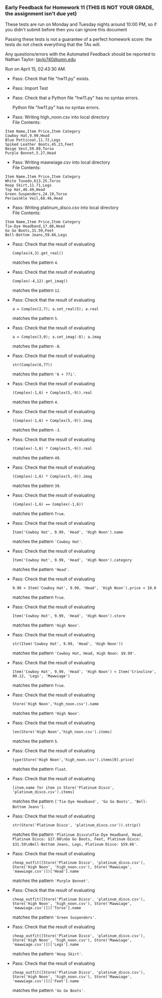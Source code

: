 ### Early Feedback for Homework 11 (THIS IS NOT YOUR GRADE, the assignment isn't due yet)

These tests are run on Monday and Tuesday nights around 10:00 PM, so if you didn't submit before then you can ignore this document

Passing these tests is not a guarantee of a perfect homework score: the tests do not check everything that the TAs will.

Any questions/errors with the Automated Feedback should be reported to Nathan Taylor: taylo740@umn.edu

Run on April 15, 02:43:30 AM.

+ Pass: Check that file "hw11.py" exists.

+ Pass: Import Test

+ Pass: Check that a Python file "hw11.py" has no syntax errors.

    Python file "hw11.py" has no syntax errors.



+ Pass: Writing high_noon.csv into local directory  
File Contents:
```
Item Name,Item Price,Item Category
Cowboy Hat,9.99,Head
Blue Petticoat,11.72,Legs
Spiked Leather Boots,45.23,Feet
Beige Vest,59.89,Torso
Purple Bonnet,5.27,Head

```




+ Pass: Writing mawwiage.csv into local directory  
File Contents:
```
Item Name,Item Price,Item Category
White Tuxedo,613.25,Torso
Hoop Skirt,11.71,Legs
Top Hat,46.49,Head
Green Suspenders,24.19,Torso
Periwinkle Veil,68.46,Head

```




+ Pass: Writing platinum_disco.csv into local directory  
File Contents:
```
Item Name,Item Price,Item Category
Tie-Dye Headband,17.88,Head
Go Go Boots,31.59,Feet
Bell-Bottom Jeans,59.66,Legs

```




+ Pass: 
Check that the result of evaluating
   ```
   Complex(4,3).get_real()
   ```
   matches the pattern `4`.

   




+ Pass: 
Check that the result of evaluating
   ```
   Complex(-4,12).get_imag()
   ```
   matches the pattern `12`.

   




+ Pass: 
Check that the result of evaluating
   ```
   a = Complex(2,7); a.set_real(5); a.real
   ```
   matches the pattern `5`.

   




+ Pass: 
Check that the result of evaluating
   ```
   a = Complex(3,0); a.set_imag(-8); a.imag
   ```
   matches the pattern `-8`.

   




+ Pass: 
Check that the result of evaluating
   ```
   str(Complex(6,77))
   ```
   matches the pattern `'6 + 77i'`.

   




+ Pass: 
Check that the result of evaluating
   ```
   (Complex(-1,6) + Complex(5,-9)).real
   ```
   matches the pattern `4`.

   




+ Pass: 
Check that the result of evaluating
   ```
   (Complex(-1,6) + Complex(5,-9)).imag
   ```
   matches the pattern `-3`.

   




+ Pass: 
Check that the result of evaluating
   ```
   (Complex(-1,6) * Complex(5,-9)).real
   ```
   matches the pattern `49`.

   




+ Pass: 
Check that the result of evaluating
   ```
   (Complex(-1,6) * Complex(5,-9)).imag
   ```
   matches the pattern `39`.

   




+ Pass: 
Check that the result of evaluating
   ```
   (Complex(-1,6) == Complex(-1,6))
   ```
   matches the pattern `True`.

   




+ Pass: 
Check that the result of evaluating
   ```
   Item('Cowboy Hat', 9.99, 'Head', 'High Noon').name
   ```
   matches the pattern `'Cowboy Hat'`.

   




+ Pass: 
Check that the result of evaluating
   ```
   Item('Cowboy Hat', 9.99, 'Head', 'High Noon').category
   ```
   matches the pattern `'Head'`.

   




+ Pass: 
Check that the result of evaluating
   ```
   9.98 < Item('Cowboy Hat', 9.99, 'Head', 'High Noon').price < 10.0
   ```
   matches the pattern `True`.

   




+ Pass: 
Check that the result of evaluating
   ```
   Item('Cowboy Hat', 9.99, 'Head', 'High Noon').store
   ```
   matches the pattern `'High Noon'`.

   




+ Pass: 
Check that the result of evaluating
   ```
   str(Item('Cowboy Hat', 9.99, 'Head', 'High Noon'))
   ```
   matches the pattern `'Cowboy Hat, Head, High Noon: $9.99'`.

   




+ Pass: 
Check that the result of evaluating
   ```
   Item('Cowboy Hat', 9.99, 'Head', 'High Noon') < Item('Crinoline', 80.12, 'Legs', 'Mawwiage')
   ```
   matches the pattern `True`.

   




+ Pass: 
Check that the result of evaluating
   ```
   Store('High Noon','high_noon.csv').name
   ```
   matches the pattern `'High Noon'`.

   




+ Pass: 
Check that the result of evaluating
   ```
   len(Store('High Noon','high_noon.csv').items)
   ```
   matches the pattern `5`.

   




+ Pass: 
Check that the result of evaluating
   ```
   type(Store('High Noon','high_noon.csv').items[0].price)
   ```
   matches the pattern `float`.

   




+ Pass: 
Check that the result of evaluating
   ```
   [item.name for item in Store('Platinum Disco', 'platinum_disco.csv').items]
   ```
   matches the pattern `['Tie-Dye Headband', 'Go Go Boots', 'Bell-Bottom Jeans']`.

   




+ Pass: 
Check that the result of evaluating
   ```
   str(Store('Platinum Disco', 'platinum_disco.csv')).strip()
   ```
   matches the pattern `'Platinum Disco\nTie-Dye Headband, Head, Platinum Disco: $17.88\nGo Go Boots, Feet, Platinum Disco: $31.59\nBell-Bottom Jeans, Legs, Platinum Disco: $59.66'`.

   




+ Pass: 
Check that the result of evaluating
   ```
   cheap_outfit([Store('Platinum Disco', 'platinum_disco.csv'), Store('High Noon', 'high_noon.csv'), Store('Mawwiage', 'mawwiage.csv')])['Head'].name
   ```
   matches the pattern `'Purple Bonnet'`.

   




+ Pass: 
Check that the result of evaluating
   ```
   cheap_outfit([Store('Platinum Disco', 'platinum_disco.csv'), Store('High Noon', 'high_noon.csv'), Store('Mawwiage', 'mawwiage.csv')])['Torso'].name
   ```
   matches the pattern `'Green Suspenders'`.

   




+ Pass: 
Check that the result of evaluating
   ```
   cheap_outfit([Store('Platinum Disco', 'platinum_disco.csv'), Store('High Noon', 'high_noon.csv'), Store('Mawwiage', 'mawwiage.csv')])['Legs'].name
   ```
   matches the pattern `'Hoop Skirt'`.

   




+ Pass: 
Check that the result of evaluating
   ```
   cheap_outfit([Store('Platinum Disco', 'platinum_disco.csv'), Store('High Noon', 'high_noon.csv'), Store('Mawwiage', 'mawwiage.csv')])['Feet'].name
   ```
   matches the pattern `'Go Go Boots'`.

   




